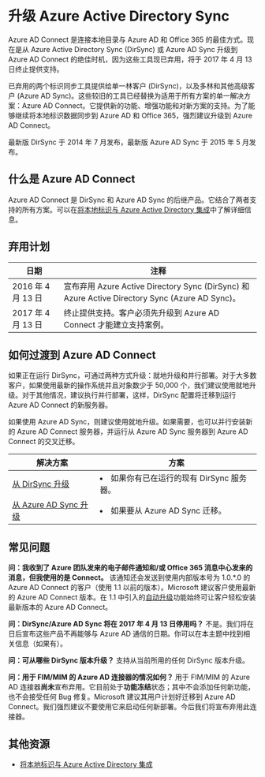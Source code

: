 <properties
    pageTitle="从 DirSync 和 Azure AD Sync 升级 | Azure"
    description="介绍如何从 DirSync 和 Azure AD Sync 升级到 Azure AD Connect。"
    services="active-directory"
    documentationcenter=""
    author="andkjell"
    manager="femila"
    editor="" />

<tags
    ms.assetid="bd68fb88-110b-4d76-978a-233e15590803"
    ms.service="active-directory"
    ms.workload="identity"
    ms.tgt_pltfrm="na"
    ms.devlang="na"
    ms.topic="article"
    ms.date="02/27/2017"
    wacn.date="04/05/2017"
    ms.author="billmath"
    ms.custom="H1Hack27Feb2017" />  


# 升级 Azure Active Directory Sync
Azure AD Connect 是连接本地目录与 Azure AD 和 Office 365 的最佳方式。现在是从 Azure Active Directory Sync (DirSync) 或 Azure AD Sync 升级到 Azure AD Connect 的绝佳时机，因为这些工具现已弃用，将于 2017 年 4 月 13 日终止提供支持。

已弃用的两个标识同步工具提供给单一林客户 (DirSync)，以及多林和其他高级客户 (Azure AD Sync)。这些较旧的工具已经替换为适用于所有方案的单一解决方案：Azure AD Connect。它提供新的功能、增强功能和对新方案的支持。为了能够继续将本地标识数据同步到 Azure AD 和 Office 365，强烈建议升级到 Azure AD Connect。

最新版 DirSync 于 2014 年 7 月发布，最新版 Azure AD Sync 于 2015 年 5 月发布。

## 什么是 Azure AD Connect
Azure AD Connect 是 DirSync 和 Azure AD Sync 的后继产品。它结合了两者支持的所有方案。可以在[将本地标识与 Azure Active Directory 集成](/documentation/articles/active-directory-aadconnect/)中了解详细信息。

## 弃用计划
| 日期 | 注释 |
| --- | --- |
| 2016 年 4 月 13 日 |宣布弃用 Azure Active Directory Sync (DirSync) 和 Azure Active Directory Sync (Azure AD Sync)。 |
| 2017 年 4 月 13 日 |终止提供支持。客户必须先升级到 Azure AD Connect 才能建立支持案例。 |

## 如何过渡到 Azure AD Connect
如果正在运行 DirSync，可通过两种方式升级：就地升级和并行部署。对于大多数客户，如果使用最新的操作系统并且对象数少于 50,000 个，我们建议使用就地升级。对于其他情况，建议执行并行部署，这样，DirSync 配置将迁移到运行 Azure AD Connect 的新服务器。

如果使用 Azure AD Sync，则建议使用就地升级。如果需要，也可以并行安装新的 Azure AD Connect 服务器，并运行从 Azure AD Sync 服务器到 Azure AD Connect 的交叉迁移。

| 解决方案 | 方案 |
| --- | --- |
| [从 DirSync 升级](/documentation/articles/active-directory-aadconnect-dirsync-upgrade-get-started/) |<li>如果你有已在运行的现有 DirSync 服务器。</li> |
| [从 Azure AD Sync 升级](/documentation/articles/active-directory-aadconnect-upgrade-previous-version/) |<li>如果要从 Azure AD Sync 迁移。</li> |


## 常见问题
**问：我收到了 Azure 团队发来的电子邮件通知和/或 Office 365 消息中心发来的消息，但我使用的是 Connect。** 
该通知还会发送到使用内部版本号为 1.0.*.0 的 Azure AD Connect 的客户（使用 1.1 以前的版本）。Microsoft 建议客户使用最新的 Azure AD Connect 版本。在 1.1 中引入的[自动升级](/documentation/articles/active-directory-aadconnect-feature-automatic-upgrade/)功能始终可让客户轻松安装最新版本的 Azure AD Connect。

**问：DirSync/Azure AD Sync 将在 2017 年 4 月 13 日停用吗？** 
不是。我们将在日后宣布这些产品不再能够与 Azure AD 通信的日期。你可以在本主题中找到相关信息（如果有）。

**问：可从哪些 DirSync 版本升级？** 
支持从当前所用的任何 DirSync 版本升级。

**问：用于 FIM/MIM 的 Azure AD 连接器的情况如何？** 
用于 FIM/MIM 的 Azure AD 连接器**尚未**宣布弃用。它目前处于**功能冻结**状态；其中不会添加任何新功能，也不会接受任何 Bug 修复。Microsoft 建议其用户计划好迁移到 Azure AD Connect。我们强烈建议不要使用它来启动任何新部署。今后我们将宣布弃用此连接器。

## 其他资源
- [将本地标识与 Azure Active Directory 集成](/documentation/articles/active-directory-aadconnect/)

<!---HONumber=Mooncake_0327_2017-->
<!---Update_Description: wording update -->